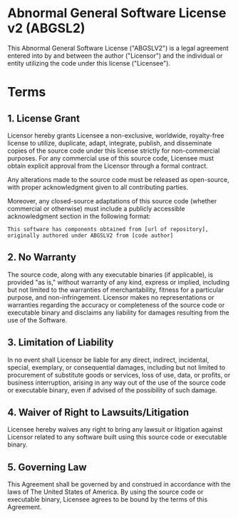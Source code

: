 # Abnormal General Software License v2 (ABGSL2)

This Abnormal General Software License ("ABGSLV2") is a legal agreement
entered into by and between the author ("Licensor") and the individual or entity utilizing the code under this license ("Licensee").

# Terms
## 1. License Grant


Licensor hereby grants Licensee a non-exclusive, worldwide, royalty-free license to utilize, duplicate, adapt, integrate, publish, and disseminate copies of the source code under this license strictly for non-commercial purposes. For any commercial use of this source code, Licensee must obtain explicit approval from the Licensor through a formal contract.

Any alterations made to the source code must be released as open-source, with proper acknowledgment given to all contributing parties.

Moreover, any closed-source adaptations of this source code (whether commercial or otherwise) must include a publicly accessible acknowledgment section in the following format:
```
This software has components obtained from [url of repository], originally authored under ABGSLV2 from [code author]
```



## 2. No Warranty

The source code, along with any executable binaries (if applicable), is provided "as is," 
without warranty of any kind, express or implied, including but not limited to the warranties of 
merchantability, fitness for a particular purpose, and non-infringement. 
Licensor makes no representations or warranties regarding the accuracy or 
completeness of the source code or executable binary and disclaims any liability for damages resulting from the use of the Software.

## 3. Limitation of Liability

In no event shall Licensor be liable for any direct, indirect, incidental, special, exemplary, 
or consequential damages, including but not limited to procurement of substitute goods or services, 
loss of use, data, or profits, or business interruption, arising in any way out of the use of the source code or executable binary,
even if advised of the possibility of such damage.

## 4. Waiver of Right to Lawsuits/Litigation

Licensee hereby waives any right to bring any lawsuit or litigation against Licensor related to any 
software built using this source code or executable binary.

## 5. Governing Law

This Agreement shall be governed by and construed in accordance with the laws of The United States of America. 
By using the source code or executable binary, Licensee agrees to be bound by the terms of this Agreement.
